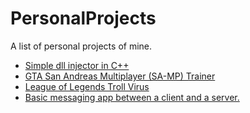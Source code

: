 # PersonalProjects
A list of personal projects of mine.

<ul>
  <li>
    <a href="https://github.com/AncauAdrian/DLLinjector"> 
          Simple dll injector in C++ 
    </a>
  </li>
  <li>
    <a href="https://github.com/AncauAdrian/SA-MPtrainer"> 
          GTA San Andreas Multiplayer (SA-MP) Trainer</a>
  </li>
  <li>
    <a href="https://github.com/AncauAdrian/LOLvirus"> 
          League of Legends Troll Virus 
    </a>
  </li>
  <li>
    <a href="https://github.com/AncauAdrian/MessagingSystem"> 
          Basic messaging app between a client and a server. 
    </a>
  </li>
</ul>
